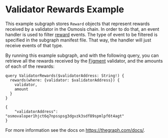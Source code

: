 # Validator Rewards Example

This example subgraph stores `Reward` objects that represent rewards received by a validator in the Osmosis chain. In order to do that, an event handler is used to filter [reward](https://github.com/osmosis-labs/cosmos-sdk/blob/osmosis-main/x/distribution/spec/06_events.md) events. The type of event to be filtered is specified in the subgraph manifest file. That way, the handler will just receive events of that type.

By running this example subgraph, and with the following query, you can retrieve all the rewards received by the [Figment](https://atomscan.com/validators/osmovaloper1hjct6q7npsspsg3dgvzk3sdf89spmlpf6t4agt) validator, and the amounts of each of the rewards:

```
query ValidatorRewards($validatorAddress: String!) {
  rewards(where: {validator: $validatorAddress}) {
    validator,
    amount
  }
}
```
```
{
    "validatorAddress": "osmovaloper1hjct6q7npsspsg3dgvzk3sdf89spmlpf6t4agt"
}
```
For more information see the docs on https://thegraph.com/docs/.
